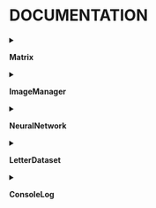 # DOCUMENTATION

<details>
<summary>

**Matrix**

</summary>

- ***

	<details>
	<summary>Add</summary>

	- >Add some matrix m to this ; does this + scal * m  
	- _Matrix Add(Matrix m, double scal, boolean broadcast)_
	- _Matrix Add(Matrix m)_
		- broadcast to false et scal = 1
	- _Matrix Add(Matrix m, double scal)_
		- broadcast to false

	</details>

- ***

	<details>
	<summary>AvgLine</summary>

	- >Compute the column matrix of the average of each row from this  
	- _Matrix AvgLine()_

	</details>

- ***

	<details>
	<summary>C</summary>

	- >Crée une copie de la matrice - utile pour faire les opérations Add en gardant le résultat sur une autre matrice  
	- _Matrix C()_

	</details>

- ***

	<details>
	<summary>ColToArray</summary>

	- >Create an array from a _j-th_ column  
	- _double[] ColToArray(int j)_

	</details>

- ***

	<details>
	<summary>ColumnFromArray</summary>

	- >Set _j-th_ column from a double array  
	- _Matrix ColumnFromArray(int j, double[] col)_

	</details>

- ***

	<details>
	<summary>Comatrix</summary>

	- >Return the comatrix  
	- _Matrix Comatrix()_

	</details>

- ***

	<details>
	<summary>ComutCol</summary>

	- >Comut col j1 and j2  
	- _Matrix ComutCol(int j1, int j2)_

	</details>

- ***

	<details>
	<summary>Contains</summary>

	- >Check if this matrix contain _val_  
	- _boolean Contains(double val)_

	</details>

- ***

	<details>
	<summary>Debug</summary>

	- >Print the matrix in the console  
	- _void Debug()_

	</details>

- ***

	<details>
	<summary>DebugCol</summary>

	- >Debug column j of this matrix  
	- _void DebugCol(int j)_

	</details>

- ***

	<details>
	<summary>DebugShape</summary>

	- >Debug the shape of this matrix  
	- _void DebugShape()_

	</details>

- ***

	<details>
	<summary>Delete</summary>

	- >  
	- _void Delete()_

	</details>

- ***

	<details>
	<summary>Det</summary>

	- >Return matrix determinant  
	- _double Det()_

	</details>

- ***

	<details>
	<summary>Dilat</summary>

	- >Dilat j-th column by -scal-  
	- _Matrix Dilat(int j, double scal)_

	</details>

- ***

	<details>
	<summary>Fill</summary>

	- >Fill the matrix with some value val  
	- _void Fill(double val)_

	</details>

- ***

	<details>
	<summary>FromArray</summary>

	- >Copy the value of an array in the matrix  
	- _Matrix FromArray(double[][] val)_

	</details>

- ***

	<details>
	<summary>Get</summary>

	- >Get value of i, j  
	- _double Get(int i, int j)_

	</details>

- ***

	<details>
	<summary>GetCol</summary>

	- >Create a new matrix with the column with indices in jList, restreint entre _startCol_ et _endCol_  
	- _Matrix GetCol(int[] jList, int startCol, int endCol)_
	- _Matrix GetCol(int j)_
		- Ne prend que la colonne j
	- _Matrix GetCol(int a, int b)_
		- Range is inclusive
	- _Matrix GetCol(int[] jList)_
		- Pas de limite de colonnes
	- _Matrix GetCol(int[] jList, int numCol)_
		- startCol = 0

	</details>

- ***

	<details>
	<summary>HProduct</summary>

	- >Hadamard Product : Multiply the coefficient of this matrix by the ones of another one  
	- _Matrix HProduct(Matrix m)_

	</details>

- ***

	<details>
	<summary>HasNAN</summary>

	- >Check if this matrix contain a _NaN_  
	- _boolean HasNAN()_

	</details>

- ***

	<details>
	<summary>Identity</summary>

	- >Create identity matrix if the matrix is a square one  
	- _Matrix Identity()_

	</details>

- ***

	<details>
	<summary>Init</summary>

	- >  
	- _void Init()_

	</details>

- ***

	<details>
	<summary>Inversed</summary>

	- >Return the inversed matrix  
	- _Matrix Inversed()_

	</details>

- ***

	<details>
	<summary>LoadString</summary>

	- >Load this matrix from a string array  
	- _void LoadString(String[] lignes)_

	</details>

- ***

	<details>
	<summary>Map</summary>

	- >Map funciton func (using (x) -> notation) to this  
	- _Matrix Map(FunctionMap func)_

	</details>

- ***

	<details>
	<summary>Matrix</summary>

	- >Made to create fast square matrixes  
	- _Matrix(int _n)_

	</details>

- ***

	<details>
	<summary>MinMatrix</summary>

	- >Return the associated matrix from minor i, j  
	- _Matrix MinMatrix(int i, int j)_

	</details>

- ***

	<details>
	<summary>Mult</summary>

	- >Create a new matrix, which is this * m  
	- _Matrix Mult(Matrix m)_

	</details>

- ***

	<details>
	<summary>NormColumn</summary>

	- >Sum of each column is scaled to be 1  
	- _Matrix NormColumn()_

	</details>

- ***

	<details>
	<summary>Random</summary>

	- >Every value of the matrix random from min to max  
	- _Matrix Random(double min, double max)_
	- _Matrix Random()_
		- Retourne une matrice aléatoire à valeurs dans [0;1]

	</details>

- ***

	<details>
	<summary>SaveToString</summary>

	- >Save this matrix into a string array  
	- _String[] SaveToString(boolean doLog)_
	- _String[] SaveToString()_
		- Ne retourne pas de log

	</details>

- ***

	<details>
	<summary>Scale</summary>

	- >Scale matrix by some factor  
	- _Matrix Scale(double scal)_

	</details>

- ***

	<details>
	<summary>Set</summary>

	- >Change the i, j value to value val  
	- _void Set(int i, int j, double val)_

	</details>

- ***

	<details>
	<summary>SumCol</summary>

	- >Sum coeff from j-th column  
	- _double SumCol(int j)_

	</details>

- ***

	<details>
	<summary>T</summary>

	- >Create a new matrix, equal to the transposed matrix of this  
	- _Matrix T()_

	</details>

</details><details>
<summary>

**ImageManager**

</summary>

- ***

	<details>
	<summary>AutoCrop</summary>

	- >Rogne l'image (nouvelle image) en détectant les contours de l'objet le plus grand dans _img_, ayant un _cap_ et une marge de _marge_ * size pixels  
	- _PImage AutoCrop(PImage img, float cap, float marge)_

	</details>

- ***

	<details>
	<summary>AverageColor</summary>

	- >Retourne la couleur moyenne de l'image _img_  
	- _color AverageColor(PImage img)_

	</details>

- ***

	<details>
	<summary>BlackAndWhite</summary>

	- >Modifie l'image _img_ en noir et blanc - noir si niveau < 255 * _threshold_  
	- _PImage BlackAndWhite(PImage img, float threshold)_

	</details>

- ***

	<details>
	<summary>CompilRect</summary>

	- >Renvoie un rect englobant tous les _rects_  
	- _int[] CompilRect(int[][] rects)_
	- _int[] CompilRect(ArrayList<int[]> rects)_
		- Idem avec ArrayList<int[]>

	</details>

- ***

	<details>
	<summary>ContourDetection</summary>

	- >Renvoie une ArrayList des contours des objets de _img_, ayant un contour de taille au minimum _minSize_  
	Radial Sweep Algorithm  
	https://www.imageprocessingplace.com/downloads_V3/root_downloads/tutorials/contour_tracing_Abeer_George_Ghuneim/ray.html  
	- _ArrayList<ArrayList<PVector>> ContourDetection(PImage img, int minSize)_
	- _ArrayList<ArrayList<PVector>> ContourDetection(PImage img)_

	</details>

- ***

	<details>
	<summary>Contrast</summary>

	- >Retourne une nouvelle image de _img_ auquelle on a effectué un filtre d'intensité _intensity_, utilisant la correction _contrastF_  
	- _PImage Contrast(PImage img, float intensity, FunctionMap contrastF)_
	- _PImage Contrast(PImage img, float intensity)_
		- Contraste linéaire

	</details>

- ***

	<details>
	<summary>ElasticDeformation</summary>

	- >Retourne une nouvelle image de _img_, auquel on effectue une déformation élastique d'intensité _intensity_, et d'échelle de bruit _noiseScale_  
	- _PImage ElasticDeformation(PImage img, float intensity, float noiseScale)_

	</details>

- ***

	<details>
	<summary>Filter</summary>

	- >Retourne le pixel (_x_, _y_) de l'image _img_ auquelle on applique la convolution de filtre _filter_  
	- _color Filter(PImage img, Matrix filter, int x, int y)_

	</details>

- ***

	<details>
	<summary>FullConvolution</summary>

	- >Retourne une nouvelle image _img_ sur laqeulle on a effectué la convolution _filter_  
	- _PImage FullConvolution(PImage img, Matrix filter)_
	- _Matrix FullConvolution(Matrix images, Matrix filter, int w, int h)_
		- Effectue la convolution sur l'ensemble des images correspondant à la matrice _images_, en considérant des images de taille _w_ * _h_

	</details>

- ***

	<details>
	<summary>Gray</summary>

	- >Modifie l'image _img_ en niveau de gris  
	- _PImage Gray(PImage img)_

	</details>

- ***

	<details>
	<summary>ImageFromContour</summary>

	- >Retourne une nouvelle image de _img_, découpant le contour _contour_, avec une marge de _marge_ * size pixels, ayant un ratio w/h cible _ratio_  
	- _PImage ImageFromContour(PImage img, ArrayList<PVector> contour, float marge, float ratio)_

	</details>

- ***

	<details>
	<summary>IsClockwise</summary>

	- >Détecte si un contour PVector[] est clockwise  
	Un contour clockwise est un contour extérieur  
	Il s'agit évidemment de magie noire, toujours pas regardé d'où ça vient ce truc  
	https://stackoverflow.com/questions/1165647/how-to-determine-if-a-list-of-polygon-points-are-in-clockwise-order  
	- _boolean IsClockwise(PVector[] contour) {  // Si un contour est clockwise, alors il s'agit d'un contour extérie_
	- _boolean IsClockwise(ArrayList<PVector> contour)_
		- Idem avec une _ArrayList<PVector>_

	</details>

- ***

	<details>
	<summary>OLD_AutoCrop</summary>

	- >Ancien autocrop, se basant uniquement sur la recherche de pixel non blanc - utilisé en secours par **AutoCrop**  
	- _PImage OLD_AutoCrop(PImage img, float cap, float tolerance) { // Consider the object as black (or darker par_

	</details>

- ***

	<details>
	<summary>RectFromContour</summary>

	- >Renvoie de contour du _PVector[] contour_  
	- _int[] RectFromContour(PVector[] contour)_
	- _int[] RectFromContour(ArrayList<PVector> contour)_
		- Idem avec une _ArrayList<PVector> contour_

	</details>

- ***

	<details>
	<summary>RectGroups</summary>

	- >Renvoie une liste des groupes de rectangle proche parmi les _rect_, ayant une marge horizontale _hMarge_ et verticale _vMarge_  
	- _ArrayList<ArrayList<int[]>> RectGroups(int[][] rect, float hMarge, float vMarge)_
	- _ArrayList<ArrayList<int[]>> RectGroups(ArrayList<int[]> rect, float hMarge, float vMarge)_
		- Idem avec une ArrayList<int[]>

	</details>

- ***

	<details>
	<summary>Resize</summary>

	- >Redimenssionne l'image _img_ à la taille _x_ * _y_  
	- _PImage Resize(PImage img, int x, int y)_
	- _PImage Resize(PImage img, float s)_
		- Garde le même ratio, multiplié d'un facteur _s_

	</details>

- ***

	<details>
	<summary>ScrambleImage</summary>

	- >Modifie de manière l'iamge _img_, en :  
	-> la bougeant (rotation, translation, scale) d'un facteur _move_  
	-> floutant d'un facteur _blur_  
	-> ayant une proportion de pixel corrompu _density_  
	-> ayant une ombre d'intensité _perlin_  
	-> ayant une déformation de facteur _deformation_.  
	L'image est enregistré dans ./ScrambledImage enregistré si _save_  
	- _PImage ScrambleImage(PImage img, boolean save, float move, float blur, float density, float perlin, float deformation)_
	- _PImage ScrambleImage(PImage img, float move, float blur, float density, float perlin, float deformation)_
		- N'est pas sauvegardé

	</details>

</details><details>
<summary>

**NeuralNetwork**

</summary>

</details><details>
<summary>

**LetterDataset**

</summary>

</details><details>
<summary>

**ConsoleLog**

</summary>

</details>